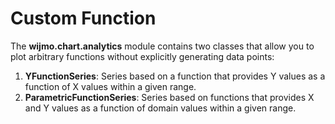 Custom Function
======================

The **wijmo.chart.analytics** module contains two classes that allow you to plot arbitrary functions without explicitly generating data points:

1.  **YFunctionSeries**: Series based on a function that provides Y values as a function of X values within a given range.
2.  **ParametricFunctionSeries**: Series based on functions that provides X and Y values as a function of domain values within a given range.